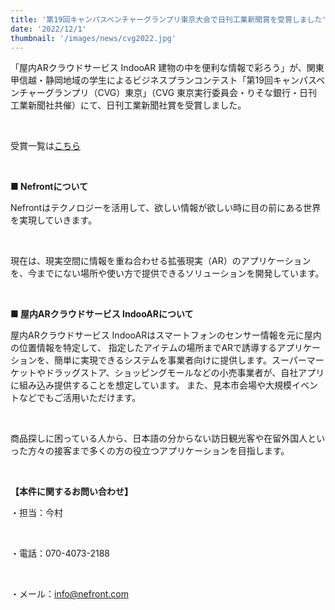 ```yaml
---
title: '第19回キャンパスベンチャーグランプリ東京大会で日刊工業新聞賞を受賞しました'
date: '2022/12/1'
thumbnail: '/images/news/cvg2022.jpg'
---
```


「屋内ARクラウドサービス IndooAR 建物の中を便利な情報で彩ろう」が、関東甲信越・静岡地域の学生によるビジネスプランコンテスト「第19回キャンパスベンチャーグランプリ（CVG）東京」（CVG 東京実行委員会・りそな銀行・日刊工業新聞社共催）にて、日刊工業新聞社賞を受賞しました。

<br />

受賞一覧は[こちら](https://cvg.nikkan.co.jp/tokyo_backnumber/2022/)

<br />

<strong>■ Nefrontについて</strong>

Nefrontはテクノロジーを活用して、欲しい情報が欲しい時に目の前にある世界を実現していきます。

<br />

現在は、現実空間に情報を重ね合わせる拡張現実（AR）のアプリケーションを、今までにない場所や使い方で提供できるソリューションを開発しています。

<br />

<strong>■ 屋内ARクラウドサービス IndooARについて</strong>

屋内ARクラウドサービス IndooARはスマートフォンのセンサー情報を元に屋内の位置情報を特定して、 指定したアイテムの場所までARで誘導するアプリケーションを、簡単に実現できるシステムを事業者向けに提供します。スーパーマーケットやドラッグストア、ショッピングモールなどの小売事業者が、自社アプリに組み込み提供することを想定しています。 また、見本市会場や大規模イベントなどでもご活用いただけます。

<br />

商品探しに困っている人から、日本語の分からない訪日観光客や在留外国人といった方々の接客まで多くの方の役立つアプリケーションを目指します。

<br />

<strong>【本件に関するお問い合わせ】</strong>

・担当：今村

<br />

・電話：070-4073-2188

<br />

・メール：info@nefront.com

